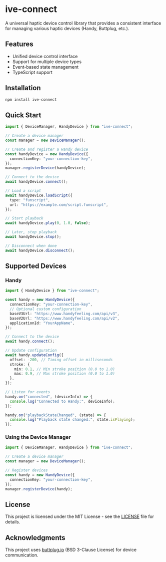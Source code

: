 # ive-connect

A universal haptic device control library that provides a consistent interface for managing various haptic devices (Handy, Buttplug, etc.).

## Features

- Unified device control interface
- Support for multiple device types
- Event-based state management
- TypeScript support

## Installation

```bash
npm install ive-connect
```

## Quick Start

```typescript
import { DeviceManager, HandyDevice } from "ive-connect";

// Create a device manager
const manager = new DeviceManager();

// Create and register a Handy device
const handyDevice = new HandyDevice({
  connectionKey: "your-connection-key",
});
manager.registerDevice(handyDevice);

// Connect to the device
await handyDevice.connect();

// Load a script
await handyDevice.loadScript({
  type: "funscript",
  url: "https://example.com/script.funscript",
});

// Start playback
await handyDevice.play(0, 1.0, false);

// Later, stop playback
await handyDevice.stop();

// Disconnect when done
await handyDevice.disconnect();
```

## Supported Devices

### Handy

```typescript
import { HandyDevice } from "ive-connect";

const handy = new HandyDevice({
  connectionKey: "your-connection-key",
  // Optional custom configuration
  baseV3Url: "https://www.handyfeeling.com/api/v3",
  baseV2Url: "https://www.handyfeeling.com/api/v2",
  applicationId: "YourAppName",
});

// Connect to the device
await handy.connect();

// Update configuration
await handy.updateConfig({
  offset: -200, // Timing offset in milliseconds
  stroke: {
    min: 0.1, // Min stroke position (0.0 to 1.0)
    max: 0.9, // Max stroke position (0.0 to 1.0)
  },
});

// Listen for events
handy.on("connected", (deviceInfo) => {
  console.log("Connected to Handy:", deviceInfo);
});

handy.on("playbackStateChanged", (state) => {
  console.log("Playback state changed:", state.isPlaying);
});
```

### Using the Device Manager

```typescript
import { DeviceManager, HandyDevice } from "ive-connect";

// Create a device manager
const manager = new DeviceManager();

// Register devices
const handy = new HandyDevice({
  connectionKey: "your-connection-key",
});
manager.registerDevice(handy);
```

## License

This project is licensed under the MIT License - see the [LICENSE](LICENSE) file for details.

## Acknowledgments

This project uses [buttplug.io](https://buttplug.io) (BSD 3-Clause License) for device communication.
